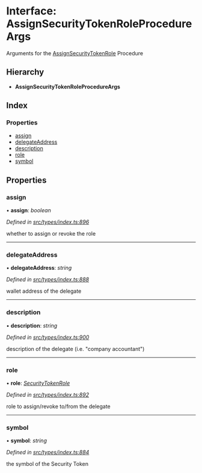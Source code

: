 # Interface: AssignSecurityTokenRoleProcedureArgs

Arguments for the [AssignSecurityTokenRole](../enums/_types_index_.proceduretype.md#assignsecuritytokenrole) Procedure

## Hierarchy

- **AssignSecurityTokenRoleProcedureArgs**

## Index

### Properties

- [assign](_types_index_.assignsecuritytokenroleprocedureargs.md#assign)
- [delegateAddress](_types_index_.assignsecuritytokenroleprocedureargs.md#delegateaddress)
- [description](_types_index_.assignsecuritytokenroleprocedureargs.md#description)
- [role](_types_index_.assignsecuritytokenroleprocedureargs.md#role)
- [symbol](_types_index_.assignsecuritytokenroleprocedureargs.md#symbol)

## Properties

### assign

• **assign**: _boolean_

_Defined in [src/types/index.ts:896](https://github.com/PolymathNetwork/polymath-sdk/blob/d80c6e9/src/types/index.ts#L896)_

whether to assign or revoke the role

---

### delegateAddress

• **delegateAddress**: _string_

_Defined in [src/types/index.ts:888](https://github.com/PolymathNetwork/polymath-sdk/blob/d80c6e9/src/types/index.ts#L888)_

wallet address of the delegate

---

### description

• **description**: _string_

_Defined in [src/types/index.ts:900](https://github.com/PolymathNetwork/polymath-sdk/blob/d80c6e9/src/types/index.ts#L900)_

description of the delegate (i.e. "company accountant")

---

### role

• **role**: _[SecurityTokenRole](../enums/_types_index_.securitytokenrole.md)_

_Defined in [src/types/index.ts:892](https://github.com/PolymathNetwork/polymath-sdk/blob/d80c6e9/src/types/index.ts#L892)_

role to assign/revoke to/from the delegate

---

### symbol

• **symbol**: _string_

_Defined in [src/types/index.ts:884](https://github.com/PolymathNetwork/polymath-sdk/blob/d80c6e9/src/types/index.ts#L884)_

the symbol of the Security Token
